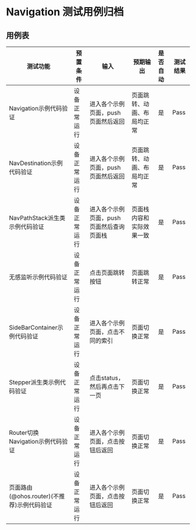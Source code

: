 # Navigation 测试用例归档

## 用例表

| 测试功能            | 预置条件       | 输入                     | 预期输出                                                     | 是否自动 | 测试结果 |
| ------------------- | -------------- |------------------------| ------------------------------------------------------------ | :------- | -------- |
| Navigation示例代码验证    | 设备正常运行   | 进入各个示例页面，push页面然后返回    | 页面跳转、动画、布局均正常 | 是       | Pass     |
| NavDestination示例代码验证    | 设备正常运行 | 进入各个示例页面，push页面然后返回    | 页面跳转、动画、布局均正常    | 是       | Pass     |
| NavPathStack派生类示例代码验证    | 设备正常运行 | 进入各个示例页面，push页面然后查询页面栈 | 页面栈内容和实际效果一致 | 是       | Pass     |
| 无感监听示例代码验证    | 设备正常运行   | 点击页面跳转按钮               | 页面跳转正常 | 是       | Pass     |
| SideBarContainer示例代码验证    | 设备正常运行 | 进入各个示例页面，点击不同的索引       | 页面切换正常    | 是       | Pass     |
| Stepper派生类示例代码验证    | 设备正常运行 | 点击status，然后再点击下一页      | 页面切换正常 | 是       | Pass     |
| Router切换Navigation示例代码验证    | 设备正常运行 | 进入各个示例页面，点击按钮后返回     | 页面切换正常 | 是       | Pass     |
| 页面路由 (@ohos.router)(不推荐)示例代码验证    | 设备正常运行 | 进入各个示例页面，点击按钮后返回     | 页面切换正常 | 是       | Pass     |